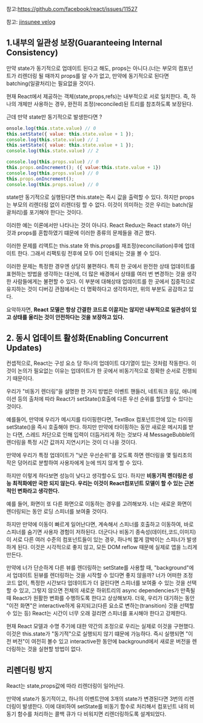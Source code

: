 참고:https://github.com/facebook/react/issues/11527

참고: <a href="https://velog.io/@jinsunee/setState%EA%B0%80-%EB%B9%84%EB%8F%99%EA%B8%B0%ED%95%A8%EC%88%98%EC%9D%B8-%EC%9D%B4%EC%9C%A0">jinsunee velog</a>

## 1.내부의 일관성 보장(Guaranteeing Internal Consistency)
만약 state가 동기적으로 업데이트 된다고 해도, props는 아니다.(너는 부모의 컴포넌트가 리렌더링 될 때까지 props를 알 수가 없고, 만약에 동기적으로 된다면 batching(일괄처리)는 필요없을 것이다.

현재 React에서 제공하는 객체(state,props,refs)는 내부적으로 서로 일치한다. 즉, 하나의 개체만 사용하는 경우, 완전히 조정(reconciled)된 트리를 참조하도록 보장된다.

근데 만약 state만 동기적으로 발생한다면 ?
```jsx
onsole.log(this.state.value) // 0
this.setState({ value: this.state.value + 1 }); 
console.log(this.state.value) // 1
this.setState({ value: this.state.value + 1 });
console.log(this.state.value) // 2
```
```jsx
console.log(this.props.value) // 0
this.props.onIncrement(); ({ value:this.state.value + 1})
console.log(this.props.value) // 0
this.props.onIncrement();
console.log(this.props.value) // 0
```
state만 동기적으로 실행된다면 this.state는 즉시 값을 출력할 수 있다. 하지만 props는 부모의 리렌더링 없이  리렌더링 할 수 없다. 이것이 의미하는 것은 우리는 batch(일괄처리)를 포기해야 한다는 것이다.

이러한 예는 이론에서만 나타나는 것이 아니다. React Redux는 React state가 아닌 것과 props를 혼합하였기 떄문에 이러한 종류의 문제들을 겪곤 했다.

이러한 문제를 리액트는 this.state 와 this.props를 재조정(reconciliation)후에 업데이트 한다. 그래서 리팩토링 전후에 모두 0이 인쇄되는 것을 볼 수 있다.

이러한 문제는 특정한 경우엔 상당히 불편하다. 특히 한 곳에서 완전한 상태 업데이트를 표현하는 방법을 생각하는 대신에, 더 많은 배경에서 상태를 여러 번 변경하는 것을 생각한 사람들에게는 불편할 수 있다. 이 부분에 대해상태 업데이트를 한 곳에서 집중적으로 유지하는 것이 디버깅 관점에서는 더 명확하다고 생각하지만, 위의 부분도 공감하고 있다.

요악하자면, **React 모델은 항상 간결한 코드로 이끌지는 않지만 내부적으로 일관성이 있고 상태를 올리는 것이 안전하다는 것을 보장하고 있다.**

## 2. 동시 업데이트 활성화(Enabling Concurrent Updates)
컨셉적으로, React는 구성 요소 당 하나의 업데이트 대기열이 있는 것처럼 작동한다. 이것이 논의가 필요없는 이유는 업데이트가 한 곳에서 비동기적으로 정확한 순서로 진행되기 때문이다. 

우리가 "비동기 렌더링"을 설명한 한 가지 방법은 이벤트 핸들러, 네트워크 응답, 애니메이션 등의 출처에 따라 React가 setState()호출에 다른 우선 순위를 할당할 수 있다는 것이다.

예를들어, 만약에 우리가 메시지를 타이핑한다면, TextBox 컴포넌트안에 있는 타이핑 setState()을 즉시 호출해야 한다. 하지만 만약에 타이핑하는 동안 새로운 메시지를 받는 다면, 스레드 차단으로 인해 입력이 더듬거리게 하는 것보다 새 MessageBubble의 렌더링을 특정 시간 값까지 지연시키는 것이 더 나을 것이다.

만약에 우리가 특정 업데이트가 "낮은 우선순위"를 갖도록 하면 렌더링을 몇 밀리초의 작은 덩어리로 분할하여 사용자에게 눈에 띄지 않게 할 수 있다.

하지만 이렇게 하다보면 성능이 낮다고 생각할수도 있다. 하지만 **비동기적 렌더링은 성능 최적화에만 국한 되지 않는다. 우리는 이것이 React컴포넌트 모델이 할 수 있는 근본적인 변화라고 생각한다.**

예를 들어, 화면이 또 다른 화면으로 이동하는 경우를 고려해보자. 너는 새로운 화면이 렌더링되는 동안 로딩 스피너를 보여줄 것이다.

하지만 만약에 이동이 빠르게 일어난다면, 계속해서 스피너를 호출하고 이동하여, 바로 스피너를 숨기면 사용자 경험이 저하된다. 더군다나 비동기 종속성(데이터,코드,이미지)이 서로 다른 여러 수준의 컴포넌트들이 있는 경우, 하나씩 짧게 깜박이는 스피너가 발생하게 된다. 이것은 시각적으로 좋지 않고, 모든 DOM reflow 때문에 실제로 앱을 느리게 만든다.

만약에 너가 단순하게 다른 뷰를 렌더링하는 setState를 사용할 때, "background"에서 업데이트 된뷰를 렌더링하는 것을 시작할 수 있다면 좋지 않을까? 너가 어떠한 조정코드 없이, 특정한 시간보다 업데이트가 더 걸린다면 스피너를 보여줄 수 있는 것을 선택할 수 있고, 그렇지 않으면 전체의 새로운 하위트리의 async dependencies가 만족될 때 React가 원활한 변화를 수행하도록 한다고 상상해보자. 더욱, 우리가 대기하는 동안 "이전 화면"은 interactive하게 유지되고(다른 요소로 변하는(transition) 것을 선택할 수 있는 등) React는 시간이 너무 오래 걸리면 스피너를 표시해야 한다고 강제한다.

현재 React 모델과 수명 주기에 대한 약간의 조정으로 우리는 실제로 이것을 구현했다. 이것은 this.state가 "동기적"으로 실행되지 않기 떄문에 가능하다. 즉시 실행되면 "이전 버전"이 여전히 볼수 있고 interactive한 동안에 background에서 새로운 버전을 렌더링하는 것을 실현할 방법이 없다.

## 리렌더링 방지
React는 state,props값에 따라 리렌더링이 일어난다. 

만약에 state가 동기적이고, 하나의 이벤트안에 3개의 state가 변경된다면 3번의 리렌더링이 발생한다. 이에 대비하여 setState를 비동기 함수로 처리해서 컴포넌트 내의 비동기 함수를 처리하는 콜백 큐가 다 비워지면 리렌더링하도록 설계되었다.
